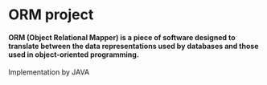 # ORM project
#### ORM (Object Relational Mapper) is a piece of software designed to translate between the data representations used by databases and those used in object-oriented programming.
Implementation by JAVA


